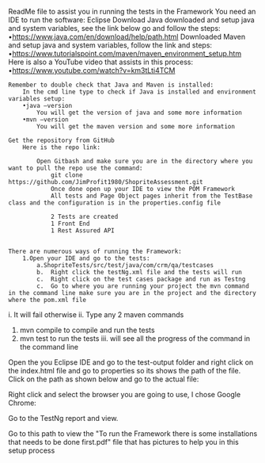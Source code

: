 ReadMe file to assist you in running the tests in the Framework
You need an IDE to run the software:
 	Eclipse Download
	Java downloaded and setup java and system variables, see the link below go and follow the steps:
		•https://www.java.com/en/download/help/path.html
	Downloaded Maven and setup java and system variables, follow the link and steps:
		•https://www.tutorialspoint.com/maven/maven_environment_setup.htm
		Here is also a YouTube video that assists in this process:
		•https://www.youtube.com/watch?v=km3tLti4TCM
		
	Remember to double check that Java and Maven is installed:
		In the cmd line type to check if Java is installed and environment variables setup:	
		•java –version
			You will get the version of java and some more information
		•mvn –version
			You will get the maven version and some more information
		
	Get the repository from GitHub
		Here is the repo link:
			
			Open Gitbash and make sure you are in the directory where you want to pull the repo use the command:
				git clone https://github.com/JimProfit1980/ShopriteAssessment.git
				Once done open up your IDE to view the POM Framework
				All tests and Page Object pages inherit from the TestBase class and the configuration is in the properties.config file
				
				2 Tests are created
				1 Front End 
				1 Rest Assured API


	There are numerous ways of running the Framework:
		1.Open your IDE and go to the tests:
			a.ShopriteTests/src/test/java/com/crm/qa/testcases
			b.	Right click the testNg.xml file and the tests will run
			c.  Right click on the test cases package and run as Testng
			c.	Go to where you are running your project the mvn command in the command line make sure you are in the project and the directory where the pom.xml file
i.	It will fail otherwise
ii.	Type any 2 maven commands
1.	mvn compile to compile and run the tests
2.	mvn test to run the tests
iii.	 will see all the progress of the command in the command line
 
Open the you Eclipse IDE and go to the test-output folder and right click on the index.html file and go to properties so its shows the path of the file. Click on the path as shown below and go to the actual file:

 
Right click and select the browser you are going to use, I chose Google Chrome:

 Go to the TestNg report and view.
 
 Go to this path to view the "To run the Framework there is some installations that needs to be done first.pdf" file that has pictures to help you in this setup process

 

